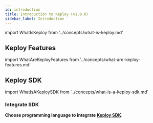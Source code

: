 ```yaml
---
id: introduction
title: Introduction to Keploy (v1.0.0)
sidebar_label: Introduction
---
```


import WhatIsKeploy from '../concepts/what-is-keploy.md'

<WhatIsKeploy/>

## Keploy Features

import WhatAreKeployFeatures from '../concepts/what-are-keploy-features.md'

<WhatAreKeployFeatures/>

## Keploy SDK

import WhatIsAKeploySDK from '../concepts/what-is-a-keploy-sdk.md'

<WhatIsAKeploySDK/>

### Integrate SDK

**Choose programming language to integrate [Keploy SDK](/application-development).**
